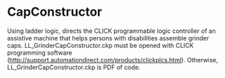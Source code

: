 # CapConstructor
Using ladder logic, directs the CLICK programmable logic controller of an assistive machine that helps persons with disabilities assemble grinder caps.
LL_GrinderCapConstructor.ckp must be opened with CLICK programming software (http://support.automationdirect.com/products/clickplcs.html).
Otherwise, LL_GrinderCapConstructor.ckp is PDF of code.
